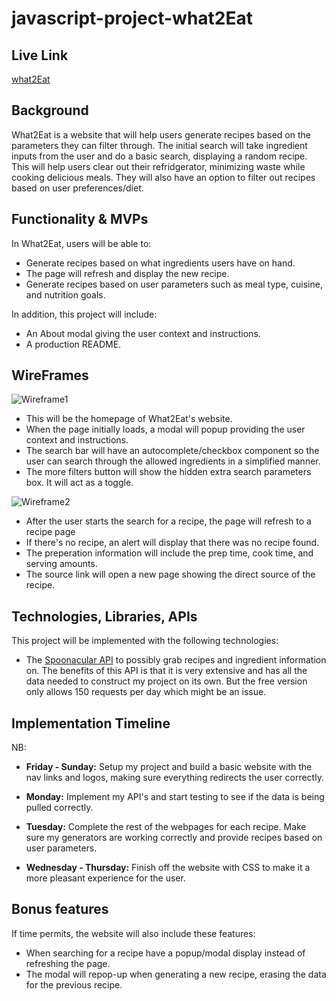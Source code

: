 # javascript-project-what2Eat

## Live Link

[what2Eat](https://cpark04.github.io/What2Eat/ "what2Eat Home Page")


## Background

What2Eat is a website that will help users generate recipes based on the parameters they can filter through. The initial search will take ingredient inputs from the user and do a basic search, displaying a random recipe. This will help users clear out their refridgerator, minimizing waste while cooking delicious meals. They will also have an option to filter out recipes based on user preferences/diet.

## Functionality & MVPs

In What2Eat, users will be able to:

- Generate recipes based on what ingredients users have on hand.
- The page will refresh and display the new recipe.
- Generate recipes based on user parameters such as meal type, cuisine, and nutrition goals.

In addition, this project will include:

- An About modal giving the user context and instructions.
- A production README.

## WireFrames

![Wireframe1](https://i.imgur.com/1h91Umb.png)

- This will be the homepage of What2Eat's website.
- When the page initially loads, a modal will popup providing the user context and instructions.
- The search bar will have an autocomplete/checkbox component so the user can search through the allowed ingredients in a simplified manner.
- The more filters button will show the hidden extra search parameters box. It will act as a toggle.

![Wireframe2](https://i.imgur.com/M6fYHcJ.png)

- After the user starts the search for a recipe, the page will refresh to a recipe page
- If there's no recipe, an alert will display that there was no recipe found.
- The preperation information will include the prep time, cook time, and serving amounts.
- The source link will open a new page showing the direct source of the recipe.


## Technologies, Libraries, APIs

This project will be implemented with the following technologies:

- The [Spoonacular API](https://spoonacular.com/food-api) to possibly grab recipes and ingredient information on. The benefits of this API is that it is very extensive and has all the data needed to construct my project on its own. But the free version only allows 150 requests per day which might be an issue.

## Implementation Timeline

NB: 

- **Friday - Sunday:** Setup my project and build a basic website with the nav links and logos, making sure everything redirects the user correctly.

- **Monday:** Implement my API's and start testing to see if the data is being pulled correctly.

- **Tuesday:** Complete the rest of the webpages for each recipe. Make sure my generators are working correctly and provide recipes based on user parameters.

- **Wednesday - Thursday:** Finish off the website with CSS to make it a more pleasant experience for the user.  

## Bonus features

If time permits, the website will also include these features:
- When searching for a recipe have a popup/modal display instead of refreshing the page.
- The modal will repop-up when generating a new recipe, erasing the data for the previous recipe.
